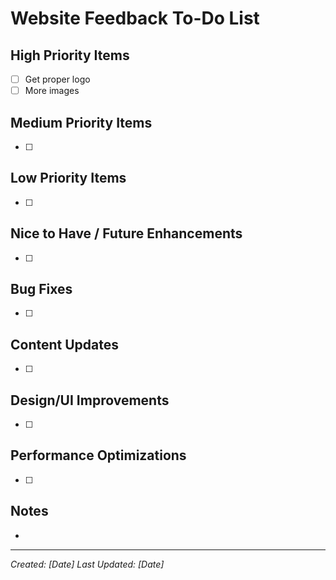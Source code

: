 # Website Feedback To-Do List

## High Priority Items
- [ ] Get proper logo
- [ ] More images

## Medium Priority Items
- [ ] 

## Low Priority Items
- [ ] 

## Nice to Have / Future Enhancements
- [ ] 

## Bug Fixes
- [ ] 

## Content Updates
- [ ] 

## Design/UI Improvements
- [ ] 

## Performance Optimizations
- [ ] 

## Notes
- 

---
*Created: [Date]*
*Last Updated: [Date]* 